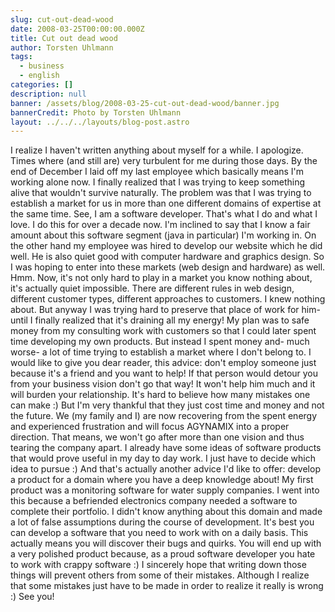 ```yaml
---
slug: cut-out-dead-wood
date: 2008-03-25T00:00:00.000Z
title: Cut out dead wood
author: Torsten Uhlmann
tags:
  - business
  - english
categories: []
description: null
banner: /assets/blog/2008-03-25-cut-out-dead-wood/banner.jpg
bannerCredit: Photo by Torsten Uhlmann
layout: ../../../layouts/blog-post.astro
---
```


I realize I haven't written anything about myself for a while. I apologize. Times where (and still are) very turbulent for me during those days. By the end of December I laid off my last employee which basically means I'm working alone now. I finally realized that I was trying to keep something alive that wouldn't survive naturally. The problem was that I was trying to establish a market for us in more than one different domains of expertise at the same time. See, I am a software developer. That's what I do and what I love. I do this for over a decade now. I'm inclined to say that I know a fair amount about this software segment (java in particular) I'm working in. On the other hand my employee was hired to develop our website which he did well. He is also quiet good with computer hardware and graphics design. So I was hoping to enter into these markets (web design and hardware) as well. Hmm. Now, it's not only hard to play in a market you know nothing about, it's actually quiet impossible. There are different rules in web design, different customer types, different approaches to customers. I knew nothing about. But anyway I was trying hard to preserve that place of work for him- until I finally realized that it's draining all my energy! My plan was to safe money from my consulting work with customers so that I could later spent time developing my own products. But instead I spent money and- much worse- a lot of time trying to establish a market where I don't belong to. I would like to give you dear reader, this advice: don't employ someone just because it's a friend and you want to help! If that person would detour you from your business vision don't go that way! It won't help him much and it will burden your relationship. It's hard to believe how many mistakes one can make :) But I'm very thankful that they just cost time and money and not the future. We (my family and I) are now recovering from the spent energy and experienced frustration and will focus AGYNAMIX into a proper direction. That means, we won't go after more than one vision and thus tearing the company apart. I already have some ideas of software products that would prove useful in my day to day work. I just have to decide which idea to pursue :) And that's actually another advice I'd like to offer: develop a product for a domain where you have a deep knowledge about! My first product was a monitoring software for water supply companies. I went into this because a befriended electronics company needed a software to complete their portfolio. I didn't know anything about this domain and made a lot of false assumptions during the course of development. It's best you can develop a software that you need to work with on a daily basis. This actually means you will discover their bugs and quirks. You will end up with a very polished product because, as a proud software developer you hate to work with crappy software :) I sincerely hope that writing down those things will prevent others from some of their mistakes. Although I realize that some mistakes just have to be made in order to realize it really is wrong :) See you!
